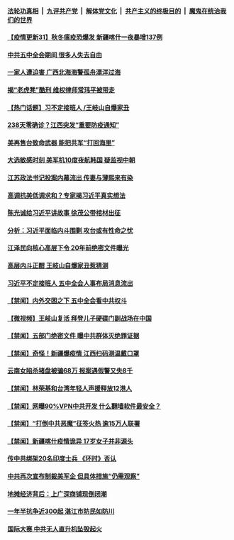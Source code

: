 

####  [法轮功真相](../../../../basic/blob/master/README.md?t=10272002) &nbsp;|&nbsp; [九评共产党](../../../../9ping.md/blob/master/README.md?t=10272002) &nbsp;|&nbsp; [解体党文化](../../../../jtdwh.md/blob/master/README.md?t=10272002)  &nbsp;|&nbsp; [共产主义的终极目的](../../../../gczydzjmd.md/blob/master/README.md?t=10272002) &nbsp;|&nbsp; [魔鬼在统治我们的世界](../../../../mgztzwmdsj.md/blob/master/README.md?t=10272002) 

#### [【疫情更新31】秋冬瘟疫恐爆发 新疆喀什一夜暴增137例](../pages/prog204/a102966143.md?t=10272002) 

#### [中共五中全会期间 很多人失去自由](../pages/prog204/a102972837.md?t=10272002) 

#### [一家人遭迫害 广西北海海警孤舟漂洋过海](../pages/prog204/a102972834.md?t=10272002) 

#### [揭“老虎凳”酷刑 维权律师常玮平被带走](../pages/prog204/a102972793.md?t=10272002) 

#### [【热门话题】习不定接班人 /王岐山自爆家丑](../pages/prog204/a102972765.md?t=10272002) 

#### [238天零确诊？江西突发“重要防疫通知”](../pages/prog204/a102972780.md?t=10272002) 

#### [美再售台致命武器 能把共军“打回海里”](../pages/prog204/a102972756.md?t=10272002) 

#### [大选敏感时刻 美军机10度夜航韩国 疑监视中朝](../pages/prog204/a102972750.md?t=10272002) 

#### [江苏政法书记投案内幕流出 传妻与薄熙来有染](../pages/prog204/a102972719.md?t=10272002) 

#### [高调抗美低调求和？专家揭习近平真实想法](../pages/prog204/a102972707.md?t=10272002) 

#### [陈光诚给习近平讲故事 徐茂公带棺材出征](../pages/prog204/a102972696.md?t=10272002) 

#### [分析：习近平面临内斗围剿 攻台或有性命之忧](../pages/prog204/a102972662.md?t=10272002) 

#### [江泽民向核心高层下令 20年前绝密文件曝光](../pages/prog204/a102972619.md?t=10272002) 

#### [高层内斗正酣 王岐山自爆家丑惹猜测](../pages/prog204/a102972599.md?t=10272002) 

#### [习近平不定接班人 五中全会人事布局消息流出](../pages/prog204/a102972550.md?t=10272002) 


#### [【禁闻】内外交困之下 五中全会看中共权斗](../pages/prog204/a102972470.md?t=10272002) 

#### [【微视频】王岐山复活 拜登儿子硬碟门副战场在中国](../pages/prog204/a102972387.md?t=10272002) 

#### [【禁闻】五部门绝密文件 曝中共群体灭绝罪证据](../pages/prog204/a102971658.md?t=10272002) 

#### [【禁闻】奇怪！新疆爆疫情 江西扫码测温戴口罩](../pages/prog204/a102972361.md?t=10272002) 

#### [云南女陷杀猪盘被骗68万 报案遇假警又失8千](../pages/prog204/a102972305.md?t=10272002) 

#### [【禁闻】林荣基和台湾年轻人声援释放12港人](../pages/prog204/a102972333.md?t=10272002) 

#### [【禁闻】网曝90%VPN中共开发 什么翻墙软件最安全？](../pages/prog204/a102972321.md?t=10272002) 

#### [【禁闻】“打倒中共恶魔”征签火热 逾15万人联署](../pages/prog204/a102972328.md?t=10272002) 

#### [【禁闻】新疆喀什疫情诡异 17岁女子并非源头](../pages/prog204/a102972314.md?t=10272002) 

#### [传中共绑架20名印度士兵 《环时》否认](../pages/prog204/a102972281.md?t=10272002) 

#### [中共再次宣布制裁美军企 但具体措施“仍需观察”](../pages/prog204/a102972291.md?t=10272002) 

#### [地摊经济背后：上广深商铺现倒闭潮](../pages/prog204/a102972176.md?t=10272002) 

#### [一年半抗争近300起 湛江市防民如防川](../pages/prog204/a102972049.md?t=10272002) 

#### [国际大赛 中共无人直升机坠毁起火](../pages/prog204/a102972038.md?t=10272002) 

